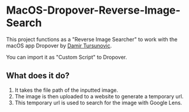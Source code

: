 # MacOS-Dropover-Reverse-Image-Search
This project functions as a "Reverse Image Searcher" to work with the macOS app Dropover by [Damir Tursunovic](https://damir.me/).

You can import it as "Custom Script" to Dropover.

## What does it do?
1. It takes the file path of the inputted image.
2. The image is then uploaded to a website to generate a temporary url.
3. This temporary url is used to search for the image with Google Lens.

